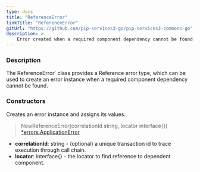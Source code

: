 ```yaml
---
type: docs
title: "ReferenceError"
linkTitle: "ReferenceError"
gitUrl: "https://github.com/pip-services3-go/pip-services3-commons-go"
description: >
    Error created when a required component dependency cannot be found.
---
```


### Description

The ReferenceError` class provides a Reference error type, which can be used to create an error instance when a required component dependency cannot be found.

### Constructors
Creates an error instance and assigns its values.

> NewReferenceError(correlationId string, locator interface{}) [*errors.ApplicationError](../../errors/application_error)

- **correlationId**: string - (optional) a unique transaction id to trace execution through call chain.
- **locator**: interface{} - the locator to find reference to dependent component.

